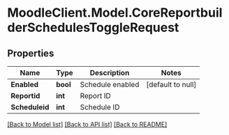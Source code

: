 # MoodleClient.Model.CoreReportbuilderSchedulesToggleRequest

## Properties

Name | Type | Description | Notes
------------ | ------------- | ------------- | -------------
**Enabled** | **bool** | Schedule enabled | [default to null]
**Reportid** | **int** | Report ID | 
**Scheduleid** | **int** | Schedule ID | 

[[Back to Model list]](../README.md#documentation-for-models) [[Back to API list]](../README.md#documentation-for-api-endpoints) [[Back to README]](../README.md)


